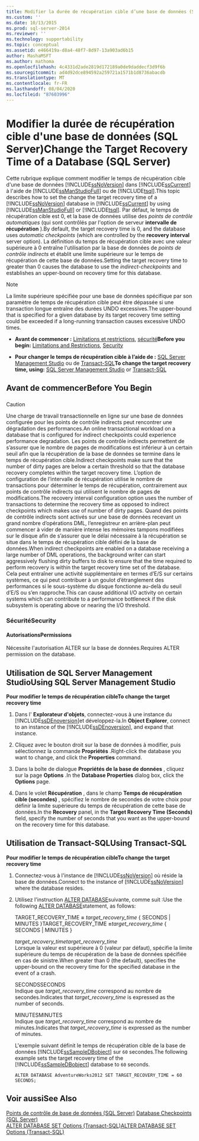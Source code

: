 ```yaml
---
title: Modifier la durée de récupération cible d’une base de données (SQL Server) | Microsoft Docs
ms.custom: ''
ms.date: 10/13/2015
ms.prod: sql-server-2014
ms.reviewer: ''
ms.technology: supportability
ms.topic: conceptual
ms.assetid: e466419a-d8a4-48f7-8d97-13a903ad6b15
author: MashaMSFT
ms.author: mathoma
ms.openlocfilehash: 4c4331d2ade2819d172189a0de9daddecf3d9f6b
ms.sourcegitcommit: ad4d92dce894592a259721a1571b1d8736abacdb
ms.translationtype: MT
ms.contentlocale: fr-FR
ms.lasthandoff: 08/04/2020
ms.locfileid: "87603996"
---
```

# <a name="change-the-target-recovery-time-of-a-database-sql-server"></a><span data-ttu-id="c5558-102">Modifier la durée de récupération cible d'une base de données (SQL Server)</span><span class="sxs-lookup"><span data-stu-id="c5558-102">Change the Target Recovery Time of a Database (SQL Server)</span></span>
  <span data-ttu-id="c5558-103">Cette rubrique explique comment modifier le temps de récupération cible d'une base de données [!INCLUDE[ssNoVersion](../../includes/ssnoversion-md.md)] dans [!INCLUDE[ssCurrent](../../includes/sscurrent-md.md)] à l'aide de [!INCLUDE[ssManStudioFull](../../includes/ssmanstudiofull-md.md)] ou de [!INCLUDE[tsql](../../includes/tsql-md.md)].</span><span class="sxs-lookup"><span data-stu-id="c5558-103">This topic describes how to set the change the target recovery time of a [!INCLUDE[ssNoVersion](../../includes/ssnoversion-md.md)] database in [!INCLUDE[ssCurrent](../../includes/sscurrent-md.md)] by using [!INCLUDE[ssManStudioFull](../../includes/ssmanstudiofull-md.md)] or [!INCLUDE[tsql](../../includes/tsql-md.md)].</span></span> <span data-ttu-id="c5558-104">Par défaut, le temps de récupération cible est 0, et la base de données utilise des *points de contrôle automatiques* (qui sont contrôlés par l'option de serveur **intervalle de récupération** ).</span><span class="sxs-lookup"><span data-stu-id="c5558-104">By default, the target recovery time is 0, and the database uses *automatic checkpoints* (which are controlled by the **recovery interval** server option).</span></span> <span data-ttu-id="c5558-105">La définition du temps de récupération cible avec une valeur supérieure à 0 entraîne l'utilisation par la base de données de *points de contrôle indirects* et établit une limite supérieure sur le temps de récupération de cette base de données.</span><span class="sxs-lookup"><span data-stu-id="c5558-105">Setting the target recovery time to greater than 0 causes the database to use the *indirect-checkpoints* and establishes an upper-bound on recovery time for this database.</span></span>  
  
> [!NOTE]  
>  <span data-ttu-id="c5558-106">La limite supérieure spécifiée pour une base de données spécifique par son paramètre de temps de récupération cible peut être dépassée si une transaction longue entraîne des durées UNDO excessives.</span><span class="sxs-lookup"><span data-stu-id="c5558-106">The upper-bound that is specified for a given database by its target recovery time setting could be exceeded if a long-running transaction causes excessive UNDO times.</span></span>  
  
-   <span data-ttu-id="c5558-107">**Avant de commencer :**  [Limitations et restrictions](#Restrictions), [sécurité](#Security)</span><span class="sxs-lookup"><span data-stu-id="c5558-107">**Before you begin:**  [Limitations and Restrictions](#Restrictions), [Security](#Security)</span></span>  
  
-   <span data-ttu-id="c5558-108">**Pour changer le temps de récupération cible à l’aide de :**  [SQL Server Management Studio](#SSMSProcedure) ou de [Transact-SQL](#TsqlProcedure)</span><span class="sxs-lookup"><span data-stu-id="c5558-108">**To change the target recovery time, using:**  [SQL Server Management Studio](#SSMSProcedure) or [Transact-SQL](#TsqlProcedure)</span></span>  
  
##  <a name="before-you-begin"></a><a name="BeforeYouBegin"></a> <span data-ttu-id="c5558-109">Avant de commencer</span><span class="sxs-lookup"><span data-stu-id="c5558-109">Before You Begin</span></span>  
  
###  <a name="Restrictions"></a>  
  
> [!CAUTION]  
>  <span data-ttu-id="c5558-110">Une charge de travail transactionnelle en ligne sur une base de données configurée pour les points de contrôle indirects peut rencontrer une dégradation des performances.</span><span class="sxs-lookup"><span data-stu-id="c5558-110">An online transactional workload on a database that is configured for indirect checkpoints could experience performance degradation.</span></span> <span data-ttu-id="c5558-111">Les points de contrôle indirects permettent de s’assurer que le nombre de pages de modifications est inférieur à un certain seuil afin que la récupération de la base de données se termine dans le temps de récupération cible.</span><span class="sxs-lookup"><span data-stu-id="c5558-111">Indirect checkpoints make sure that the number of dirty pages are below a certain threshold so that the database recovery completes within the target recovery time.</span></span> <span data-ttu-id="c5558-112">L’option de configuration de l’intervalle de récupération utilise le nombre de transactions pour déterminer le temps de récupération, contrairement aux points de contrôle indirects qui utilisent le nombre de pages de modifications.</span><span class="sxs-lookup"><span data-stu-id="c5558-112">The recovery interval configuration option uses the number of transactions to determine the recovery time as opposed to indirect checkpoints which makes use of number of dirty pages.</span></span> <span data-ttu-id="c5558-113">Quand des points de contrôle indirects sont activés sur une base de données recevant un grand nombre d’opérations DML, l’enregistreur en arrière-plan peut commencer à vider de manière intense les mémoires tampons modifiées sur le disque afin de s’assurer que le délai nécessaire à la récupération se situe dans le temps de récupération cible défini de la base de données.</span><span class="sxs-lookup"><span data-stu-id="c5558-113">When indirect checkpoints are enabled on a database receiving a large number of DML operations, the background writer can start aggressively flushing dirty buffers to disk to ensure that the time required to perform recovery is within the target recovery time set of the database.</span></span> <span data-ttu-id="c5558-114">Cela peut entraîner une activité supplémentaire en termes d’E/S sur certains systèmes, ce qui peut contribuer à un goulot d’étranglement des performances si le sous-système du disque fonctionne au-delà du seuil d’E/S ou s’en rapproche.</span><span class="sxs-lookup"><span data-stu-id="c5558-114">This can cause additional I/O activity on certain systems which can contribute to a performance bottleneck if the disk subsystem is operating above or nearing the I/O threshold.</span></span>  
  
###  <a name="security"></a><a name="Security"></a> <span data-ttu-id="c5558-115">Sécurité</span><span class="sxs-lookup"><span data-stu-id="c5558-115">Security</span></span>  
  
####  <a name="permissions"></a><a name="Permissions"></a> <span data-ttu-id="c5558-116">Autorisations</span><span class="sxs-lookup"><span data-stu-id="c5558-116">Permissions</span></span>  
 <span data-ttu-id="c5558-117">Nécessite l'autorisation ALTER sur la base de données.</span><span class="sxs-lookup"><span data-stu-id="c5558-117">Requires ALTER permission on the database.</span></span>  
  
##  <a name="using-sql-server-management-studio"></a><a name="SSMSProcedure"></a> <span data-ttu-id="c5558-118">Utilisation de SQL Server Management Studio</span><span class="sxs-lookup"><span data-stu-id="c5558-118">Using SQL Server Management Studio</span></span>  
 <span data-ttu-id="c5558-119">**Pour modifier le temps de récupération cible**</span><span class="sxs-lookup"><span data-stu-id="c5558-119">**To change the target recovery time**</span></span>  
  
1.  <span data-ttu-id="c5558-120">Dans l' **Explorateur d'objets**, connectez-vous à une instance du [!INCLUDE[ssDEnoversion](../../includes/ssdenoversion-md.md)]et développez-la.</span><span class="sxs-lookup"><span data-stu-id="c5558-120">In **Object Explorer**, connect to an instance of the [!INCLUDE[ssDEnoversion](../../includes/ssdenoversion-md.md)], and expand that instance.</span></span>  
  
2.  <span data-ttu-id="c5558-121">Cliquez avec le bouton droit sur la base de données à modifier, puis sélectionnez la commande **Propriétés** .</span><span class="sxs-lookup"><span data-stu-id="c5558-121">Right-click the database you want to change, and click the **Properties** command.</span></span>  
  
3.  <span data-ttu-id="c5558-122">Dans la boîte de dialogue **Propriétés de la base de données** , cliquez sur la page **Options** .</span><span class="sxs-lookup"><span data-stu-id="c5558-122">In the **Database Properties** dialog box, click the **Options** page.</span></span>  
  
4.  <span data-ttu-id="c5558-123">Dans le volet **Récupération** , dans le champ **Temps de récupération cible (secondes)** , spécifiez le nombre de secondes de votre choix pour définir la limite supérieure du temps de récupération de cette base de données.</span><span class="sxs-lookup"><span data-stu-id="c5558-123">In the **Recovery** panel, in the **Target Recovery Time (Seconds)** field, specify the number of seconds that you want as the upper-bound on the recovery time for this database.</span></span>  
  
##  <a name="using-transact-sql"></a><a name="TsqlProcedure"></a> <span data-ttu-id="c5558-124">Utilisation de Transact-SQL</span><span class="sxs-lookup"><span data-stu-id="c5558-124">Using Transact-SQL</span></span>  
 <span data-ttu-id="c5558-125">**Pour modifier le temps de récupération cible**</span><span class="sxs-lookup"><span data-stu-id="c5558-125">**To change the target recovery time**</span></span>  
  
1.  <span data-ttu-id="c5558-126">Connectez-vous à l'instance de [!INCLUDE[ssNoVersion](../../includes/ssnoversion-md.md)] où réside la base de données.</span><span class="sxs-lookup"><span data-stu-id="c5558-126">Connect to the instance of [!INCLUDE[ssNoVersion](../../includes/ssnoversion-md.md)] where the database resides.</span></span>  
  
2.  <span data-ttu-id="c5558-127">Utilisez l'instruction [ALTER DATABASE](/sql/t-sql/statements/alter-database-transact-sql-set-options)suivante, comme suit :</span><span class="sxs-lookup"><span data-stu-id="c5558-127">Use the following [ALTER DATABASE](/sql/t-sql/statements/alter-database-transact-sql-set-options)statement, as follows:</span></span>  
  
     <span data-ttu-id="c5558-128">TARGET_RECOVERY_TIME **=** _target_recovery_time_ { SECONDS | MINUTES }</span><span class="sxs-lookup"><span data-stu-id="c5558-128">TARGET_RECOVERY_TIME **=**_target_recovery_time_ { SECONDS | MINUTES }</span></span>  
  
     <span data-ttu-id="c5558-129">*target_recovery_time*</span><span class="sxs-lookup"><span data-stu-id="c5558-129">*target_recovery_time*</span></span>  
     <span data-ttu-id="c5558-130">Lorsque la valeur est supérieure à 0 (valeur par défaut), spécifie la limite supérieure du temps de récupération de la base de données spécifiée en cas de sinistre.</span><span class="sxs-lookup"><span data-stu-id="c5558-130">When greater than 0 (the default), specifies the upper-bound on the recovery time for the specified database in the event of a crash.</span></span>  
  
     <span data-ttu-id="c5558-131">SECONDS</span><span class="sxs-lookup"><span data-stu-id="c5558-131">SECONDS</span></span>  
     <span data-ttu-id="c5558-132">Indique que *target_recovery_time* correspond au nombre de secondes.</span><span class="sxs-lookup"><span data-stu-id="c5558-132">Indicates that *target_recovery_time* is expressed as the number of seconds.</span></span>  
  
     <span data-ttu-id="c5558-133">MINUTES</span><span class="sxs-lookup"><span data-stu-id="c5558-133">MINUTES</span></span>  
     <span data-ttu-id="c5558-134">Indique que *target_recovery_time* correspond au nombre de minutes.</span><span class="sxs-lookup"><span data-stu-id="c5558-134">Indicates that *target_recovery_time* is expressed as the number of minutes.</span></span>  
  
     <span data-ttu-id="c5558-135">L'exemple suivant définit le temps de récupération cible de la base de données [!INCLUDE[ssSampleDBobject](../../includes/sssampledbobject-md.md)] sur `60` secondes.</span><span class="sxs-lookup"><span data-stu-id="c5558-135">The following example sets the target recovery time of the [!INCLUDE[ssSampleDBobject](../../includes/sssampledbobject-md.md)] database to `60` seconds.</span></span>  
  
    ```  
    ALTER DATABASE AdventureWorks2012 SET TARGET_RECOVERY_TIME = 60 SECONDS;  
    ```  
  
## <a name="see-also"></a><span data-ttu-id="c5558-136">Voir aussi</span><span class="sxs-lookup"><span data-stu-id="c5558-136">See Also</span></span>  
 <span data-ttu-id="c5558-137">[Points de contrôle de base de données &#40;SQL Server&#41;](database-checkpoints-sql-server.md) </span><span class="sxs-lookup"><span data-stu-id="c5558-137">[Database Checkpoints &#40;SQL Server&#41;](database-checkpoints-sql-server.md) </span></span>  
 [<span data-ttu-id="c5558-138">ALTER DATABASE SET Options &#40;Transact-SQL&#41;</span><span class="sxs-lookup"><span data-stu-id="c5558-138">ALTER DATABASE SET Options &#40;Transact-SQL&#41;</span></span>](/sql/t-sql/statements/alter-database-transact-sql-set-options)  
  
  
